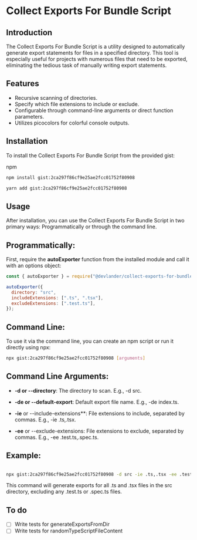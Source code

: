 # Collect Exports For Bundle Script

## Introduction

The Collect Exports For Bundle Script is a utility designed to automatically generate export statements for files in a specified directory. This tool is especially useful for projects with numerous files that need to be exported, eliminating the tedious task of manually writing export statements.

## Features

- Recursive scanning of directories.
- Specify which file extensions to include or exclude.
- Configurable through command-line arguments or direct function parameters.
- Utilizes picocolors for colorful console outputs.

## Installation

To install the Collect Exports For Bundle Script from the provided gist:

npm

```bash
npm install gist:2ca297f86cf9e25ae2fcc01752f80908
```

```bash
yarn add gist:2ca297f86cf9e25ae2fcc01752f80908
```

## Usage

After installation, you can use the Collect Exports For Bundle Script in two primary ways: Programmatically or through the command line.

## Programmatically:

First, require the **autoExporter** function from the installed module and call it with an options object:

```javascript
const { autoExporter } = require("@devlander/collect-exports-for-bundle");

autoExporter({
  directory: "src",
  includeExtensions: [".ts", ".tsx"],
  excludeExtensions: [".test.ts"],
});
```

## Command Line:

To use it via the command line, you can create an npm script or run it directly using npx:

```bash
npx gist:2ca297f86cf9e25ae2fcc01752f80908 [arguments]
```

## Command Line Arguments:

- **-d or --directory**: The directory to scan. E.g., -d src.

- **-de or --default-export**: Default export file name. E.g., -de index.ts.

- **-ie** or --include-extensions\*\*: File extensions to include, separated by commas. E.g., -ie .ts,.tsx.

- **-ee** or --exclude-extensions: File extensions to exclude, separated by commas. E.g., -ee .test.ts,.spec.ts.

## Example:

```bash

npx gist:2ca297f86cf9e25ae2fcc01752f80908 -d src -ie .ts,.tsx -ee .test.ts,.spec.ts
```

This command will generate exports for all .ts and .tsx files in the src directory, excluding any .test.ts or .spec.ts files.

## To do 
- [ ] Write tests for generateExportsFromDir
- [ ] Write tests for randomTypeScriptFileContent 